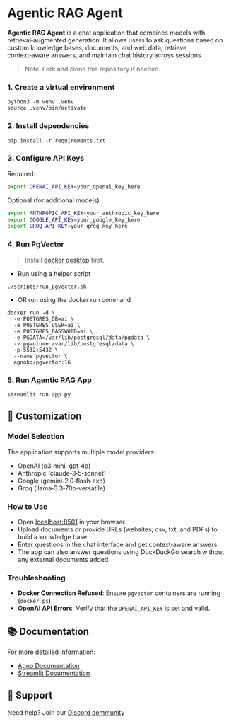 # Agentic RAG Agent

**Agentic RAG Agent** is a chat application that combines models with retrieval‑augmented generation. It allows users to ask questions based on custom knowledge bases, documents, and web data, retrieve context‑aware answers, and maintain chat history across sessions.

> Note: Fork and clone this repository if needed.

### 1. Create a virtual environment

```shell
python3 -m venv .venv
source .venv/bin/activate
```

### 2. Install dependencies

```shell
pip install -r requirements.txt
```

### 3. Configure API Keys

Required:
```bash
export OPENAI_API_KEY=your_openai_key_here
```

Optional (for additional models):
```bash
export ANTHROPIC_API_KEY=your_anthropic_key_here
export GOOGLE_API_KEY=your_google_key_here
export GROQ_API_KEY=your_groq_key_here
```

### 4. Run PgVector

> Install [docker desktop](https://docs.docker.com/desktop/install/mac-install/) first.

- Run using a helper script

```shell
./scripts/run_pgvector.sh
```

- OR run using the docker run command

```shell
docker run -d \
  -e POSTGRES_DB=ai \
  -e POSTGRES_USER=ai \
  -e POSTGRES_PASSWORD=ai \
  -e PGDATA=/var/lib/postgresql/data/pgdata \
  -v pgvolume:/var/lib/postgresql/data \
  -p 5532:5432 \
  --name pgvector \
  agnohq/pgvector:16
```

### 5. Run Agentic RAG App

```shell
streamlit run app.py
```

## 🔧 Customization

### Model Selection

The application supports multiple model providers:
- OpenAI (o3‑mini, gpt‑4o)
- Anthropic (claude‑3‑5‑sonnet)
- Google (gemini‑2.0‑flash‑exp)
- Groq (llama‑3.3‑70b‑versatile)

### How to Use

- Open [localhost:8501](http://localhost:8501) in your browser.
- Upload documents or provide URLs (websites, csv, txt, and PDFs) to build a knowledge base.
- Enter questions in the chat interface and get context‑aware answers.
- The app can also answer questions using DuckDuckGo search without any external documents added.

### Troubleshooting

- **Docker Connection Refused**: Ensure `pgvector` containers are running (`docker ps`).
- **OpenAI API Errors**: Verify that the `OPENAI_API_KEY` is set and valid.

## 📚 Documentation

For more detailed information:
- [Agno Documentation](https://docs.agno.com)
- [Streamlit Documentation](https://docs.streamlit.io)

## 🤝 Support

Need help? Join our [Discord community](https://agno.link/discord)
